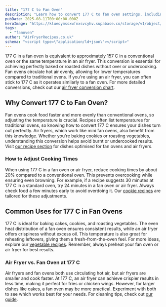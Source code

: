 ```yaml
---
title: "177 C to Fan Oven"
description: "Learn how to convert 177 C to fan oven settings, including air fryer equivalents. Perfect for baking, roasting, and more."
pubDate: 2025-08-11T00:00:00.000Z
heroImage: "https://klueoymssxwfnxsvcyhv.supabase.co/storage/v1/object/public/md/177-c-to-fan-oven-82cda95a.png"
tags:
  - "fanoven"
author: "AirFryerRecipes.co.uk"
schema: "<script type=\"application/ld+json\"></script>"
---
```


<p>177 C in a fan oven is equivalent to approximately 157 C in a conventional oven or the same temperature in an air fryer. This conversion is essential for achieving perfectly baked or roasted dishes without over or undercooking. Fan ovens circulate hot air evenly, allowing for lower temperatures compared to traditional ovens. If you're using an air fryer, you can often stick to 177 C as it operates similarly to a fan oven. For more detailed conversions, check out our <a href=https://www.airfryerrecipe.co.uk/air-fryer-conversion-chart>air fryer conversion chart</a>.</p>  

<h2>Why Convert 177 C to Fan Oven?</h2>  
<p>Fan ovens cook food faster and more evenly than conventional ovens, so adjusting the temperature is crucial. Recipes often list temperatures for traditional ovens, so knowing how to convert 177 C ensures your dishes turn out perfectly. Air fryers, which work like mini fan ovens, also benefit from this knowledge. Whether you're baking cookies or roasting vegetables, understanding this conversion helps avoid burnt or undercooked results. Visit <a href=https://www.airfryerrecipe.co.uk/recipes>our recipe section</a> for dishes optimised for fan ovens and air fryers.</p>  

<h3>How to Adjust Cooking Times</h3>  
<p>When using 177 C in a fan oven or air fryer, reduce cooking times by about 20% compared to a conventional oven. This prevents overcooking while ensuring even browning. For example, if a recipe suggests 30 minutes at 177 C in a standard oven, try 24 minutes in a fan oven or air fryer. Always check food a few minutes early to avoid overdoing it. Our <a href=https://www.airfryerrecipe.co.uk/recipe-category/cookies>cookie recipes</a> are tailored for these adjustments.</p>  

<h2>Common Uses for 177 C in Fan Ovens</h2>  
<p>177 C is ideal for baking cakes, cookies, and roasting vegetables. The even heat distribution of a fan oven ensures consistent results, while an air fryer offers crispiness without excess oil. This temperature is also great for reheating leftovers, giving them a fresh-from-the-oven feel. For more ideas, explore our <a href=https://www.airfryerrecipe.co.uk/recipe-category/vegetables>vegetable recipes</a>. Remember, always preheat your fan oven or air fryer for best results.</p>  

<h3>Air Fryer vs. Fan Oven at 177 C</h3>  
<p>Air fryers and fan ovens both use circulating hot air, but air fryers are smaller and cook faster. At 177 C, an air fryer can achieve crispier results in less time, making it perfect for fries or chicken wings. However, for larger dishes like cakes, a fan oven may be more practical. Experiment with both to see which works best for your needs. For cleaning tips, check out <a href=https://www.airfryerrecipe.co.uk/air-fryer-cleaner>our guide</a>.</p>